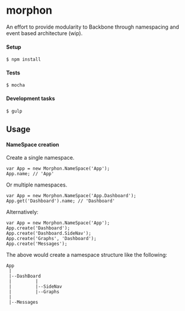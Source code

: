 morphon
=======

An effort to provide modularity to Backbone through namespacing and event based architecture (wip).

#### Setup

    $ npm install

#### Tests

    $ mocha

#### Development tasks

    $ gulp

## Usage
#### NameSpace creation

Create a single namespace.

    var App = new Morphon.NameSpace('App');
    App.name; // 'App'

Or multiple namespaces.

    var App = new Morphon.NameSpace('App.Dashboard');
    App.get('Dashboard').name; // 'Dashboard'

Alternatively:

    var App = new Morphon.NameSpace('App');
    App.create('Dashboard');
    App.create('Dashboard.SideNav');
    App.create('Graphs', 'Dashboard');
    App.create('Messages');

The above would create a namespace structure like the following:

    App
     |
     |--DashBoard
     |         |
     |         |--SideNav
     |         |--Graphs
     |
     |--Messages